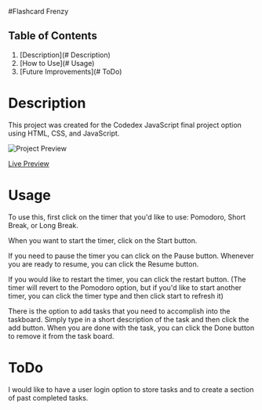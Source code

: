 #Flashcard Frenzy
## Table of Contents
1. [Description](# Description)
2. [How to Use](# Usage)
3. [Future Improvements](# ToDo)


# Description
This project was created for the Codedex JavaScript final project option using HTML, CSS, and JavaScript. 

![Project Preview](https://firebasestorage.googleapis.com/v0/b/codedex-io.appspot.com/o/community%2Ffinal-project%2Fpost%2FgF476udi9G5p5n8leR3S%2FScreenshot%202023-12-27%20085614.png?alt=media&token=2706ac1b-4808-480f-bb3e-203150b8516a)

[Live Preview](https://pomodoro-kuklinski.vercel.app/)

# Usage

To use this, first click on the timer that you'd like to use: Pomodoro, Short Break, or Long Break.

When you want to start the timer, click on the Start button.

If you need to pause the timer you can click on the Pause button. Whenever you are ready to resume, you can click the Resume button.

If you would like to restart the timer, you can click the restart button. 
(The timer will revert to the Pomodoro option, but if you'd like to start another timer, you can click the timer type and then click start to refresh it)

There is the option to add tasks that you need to accomplish into the taskboard. Simply type in a short description of the task and then click the add button.
When you are done with the task, you can click the Done button to remove it from the task board.

# ToDo

I would like to have a user login option to store tasks and to create a section of past completed tasks. 
